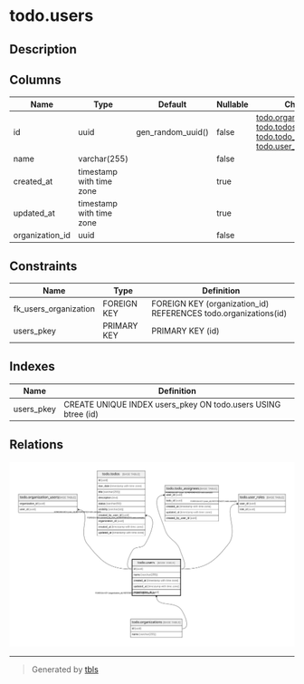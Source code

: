 # todo.users

## Description

## Columns

| Name | Type | Default | Nullable | Children | Parents | Comment |
| ---- | ---- | ------- | -------- | -------- | ------- | ------- |
| id | uuid | gen_random_uuid() | false | [todo.organization_users](todo.organization_users.md) [todo.todos](todo.todos.md) [todo.todo_assignees](todo.todo_assignees.md) [todo.user_roles](todo.user_roles.md) |  |  |
| name | varchar(255) |  | false |  |  |  |
| created_at | timestamp with time zone |  | true |  |  |  |
| updated_at | timestamp with time zone |  | true |  |  |  |
| organization_id | uuid |  | false |  | [todo.organizations](todo.organizations.md) |  |

## Constraints

| Name | Type | Definition |
| ---- | ---- | ---------- |
| fk_users_organization | FOREIGN KEY | FOREIGN KEY (organization_id) REFERENCES todo.organizations(id) |
| users_pkey | PRIMARY KEY | PRIMARY KEY (id) |

## Indexes

| Name | Definition |
| ---- | ---------- |
| users_pkey | CREATE UNIQUE INDEX users_pkey ON todo.users USING btree (id) |

## Relations

![er](todo.users.svg)

---

> Generated by [tbls](https://github.com/k1LoW/tbls)
